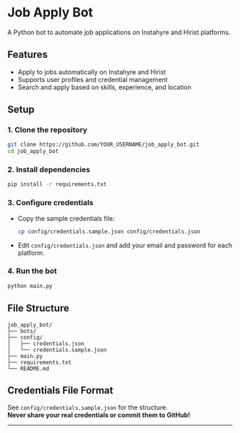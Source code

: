 # Job Apply Bot

A Python bot to automate job applications on Instahyre and Hirist platforms.

## Features

- Apply to jobs automatically on Instahyre and Hirist
- Supports user profiles and credential management
- Search and apply based on skills, experience, and location

## Setup

### 1. Clone the repository

```sh
git clone https://github.com/YOUR_USERNAME/job_apply_bot.git
cd job_apply_bot
```

### 2. Install dependencies

```sh
pip install -r requirements.txt
```

### 3. Configure credentials

- Copy the sample credentials file:

  ```sh
  cp config/credentials.sample.json config/credentials.json
  ```

- Edit `config/credentials.json` and add your email and password for each platform.

### 4. Run the bot

```sh
python main.py
```

## File Structure

```
job_apply_bot/
├── bots/
├── config/
│   ├── credentials.json
│   └── credentials.sample.json
├── main.py
├── requirements.txt
└── README.md
```

## Credentials File Format

See `config/credentials.sample.json` for the structure.  
**Never share your real credentials or commit them to GitHub!**

---

